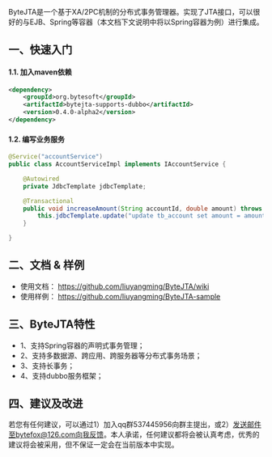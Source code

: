﻿ByteJTA是一个基于XA/2PC机制的分布式事务管理器。实现了JTA接口，可以很好的与EJB、Spring等容器（本文档下文说明中将以Spring容器为例）进行集成。

## 一、快速入门
#### 1.1. 加入maven依赖
```xml
<dependency>
	<groupId>org.bytesoft</groupId>
	<artifactId>bytejta-supports-dubbo</artifactId>
	<version>0.4.0-alpha2</version>
</dependency>
```
#### 1.2. 编写业务服务
```java
@Service("accountService")
public class AccountServiceImpl implements IAccountService {

	@Autowired
	private JdbcTemplate jdbcTemplate;

	@Transactional
	public void increaseAmount(String accountId, double amount) throws ServiceException {
	    this.jdbcTemplate.update("update tb_account set amount = amount + ? where acct_id = ?", amount, acctId);
	}

}
```

## 二、文档 & 样例
* 使用文档： https://github.com/liuyangming/ByteJTA/wiki
* 使用样例： https://github.com/liuyangming/ByteJTA-sample


## 三、ByteJTA特性
* 1、支持Spring容器的声明式事务管理；
* 2、支持多数据源、跨应用、跨服务器等分布式事务场景；
* 3、支持长事务；
* 4、支持dubbo服务框架；

## 四、建议及改进
若您有任何建议，可以通过1）加入qq群537445956向群主提出，或2）发送邮件至bytefox@126.com向我反馈。本人承诺，任何建议都将会被认真考虑，优秀的建议将会被采用，但不保证一定会在当前版本中实现。
